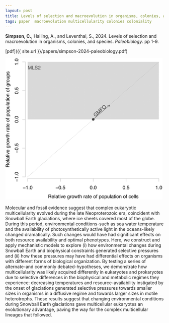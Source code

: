 ```yaml
---
layout: post
title: Levels of selection and macroevolution in organisms, colonies, and species
tags: paper  macroevolution multicellularity colonies coloniality
---
```


 **Simpson, C.**, Halling, A., and  Leventhal, S., 2024. Levels of selection and  macroevolution in organisms, colonies, and species. *Paleobiology*. pp 1-9. 


[pdf]({{ site.url }}/papers/simpson-2024-paleobiology.pdf)


<img src="/assets/img/mls.png"  width = "500px"/>


Molecular and fossil evidence suggest that complex eukaryotic multicellularity evolved during the late Neoproterozoic era, coincident with Snowball Earth glaciations, where ice sheets covered most of the globe. During this period, environmental conditions-such as sea water temperature and the availability of photosynthetically active light in the oceans-likely changed dramatically. Such changes would have had significant effects on both resource availability and optimal phenotypes. Here, we construct and apply mechanistic models to explore (i) how environmental changes during Snowball Earth and biophysical constraints generated selective pressures and (ii) how these pressures may have had differential effects on organisms with different forms of biological organization. By testing a series of alternate-and commonly debated-hypotheses, we demonstrate how multicellularity was likely acquired differently in eukaryotes and prokaryotes due to selective differences in the biophysical and metabolic regimes they experience: decreasing temperatures and resource-availability instigated by the onset of glaciations generated selective pressures towards smaller sizes in organisms in a diffusive regime and towards larger sizes in motile heterotrophs. These results suggest that changing environmental conditions during Snowball Earth glaciations gave multicellular eukaryotes an evolutionary advantage, paving the way for the complex multicellular lineages that followed.
